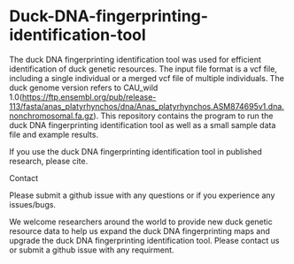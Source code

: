 # Duck-DNA-fingerprinting-identification-tool

The duck DNA fingerprinting identification tool was used for efficient identification of duck genetic resources. The input file format is a vcf file, including a single individual or a merged vcf file of multiple individuals. The duck genome version refers to CAU_wild 1.0(https://ftp.ensembl.org/pub/release-113/fasta/anas_platyrhynchos/dna/Anas_platyrhynchos.ASM874695v1.dna.nonchromosomal.fa.gz). This repository contains the program to run the duck DNA fingerprinting identification tool as well as a small sample data file and example results.

If you use the duck DNA fingerprinting identification tool in published research, please cite.

Contact

Please submit a github issue with any questions or if you experience any issues/bugs.

We welcome researchers around the world to provide new duck genetic resource data to help us expand the duck DNA fingerprinting maps and upgrade the duck DNA fingerprinting identification tool. Please contact us or submit a github issue with any requirment.
